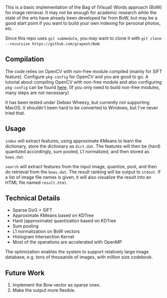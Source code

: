 This is a basic implementation of the Bag of (Visual) Words approach (BoW) for image retrieval.
It may not be enough for academic research while the state of the arts have already been developed far from BoW, but may be a good start point if you want to build your own indexing for personal photos, etc.

Since this repo uses `git submodule`, you may want to clone it with `git clone --recursive https://github.com/grapeot/BoW`.

## Compilation

The code relies on OpenCV with non-free module compiled (mainly for SIFT feature).
Configure `pkg-config` for OpenCV and you are good to go.
A tutorial about compiling OpenCV with non-free module and also configuring `pkg-config` can be found [here](http://www.ozbotz.org/opencv-installation/). (If you only need to build non-free modules, many steps are not necessary)

It has been tested under Debian Wheezy, but currently not supporting MacOS.
It shouldn't been hard to be converted to Windows, but I've never tried that.

## Usage

`index` will extract features, using approximate KMeans to learn the dictionary, store the dictionary as `dict.dat`.
The features will then be (hard) quantized accordingly, sum pooled, L1 normalized, and then stored as `bows.dat`.

`search` will extract features from the input image, quantize, pool, and then do retrieval from the `bows.dat`. 
The result ranking will be output to `stdout`.
If a list of image file names is given, it will also visualize the result into an HTML file named `result.html`.

## Technical Details

* Sparse DoG + SIFT
* Approximate KMeans based on KDTree
* Hard (approximate) quantization based on KDTree
* Sum pooling
* L1 normalization on BoW vectors
* Histogram Intersection Kernel
* Most of the operations are accelerated with OpenMP

The optimization enables the system to support relatively large image database, e.g. tens of thousands of images, with million size codebook.

## Future Work

1. Implement the Bow vector as sparse ones.
2. Make the output more flexible.
